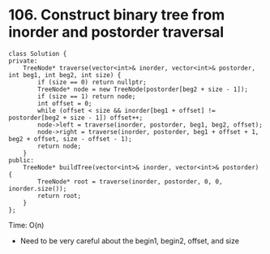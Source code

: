 # 106. Construct binary tree from inorder and postorder traversal
```
class Solution {
private:
    TreeNode* traverse(vector<int>& inorder, vector<int>& postorder, int beg1, int beg2, int size) {
        if (size == 0) return nullptr;
        TreeNode* node = new TreeNode(postorder[beg2 + size - 1]);
        if (size == 1) return node;
        int offset = 0;
        while (offset < size && inorder[beg1 + offset] != postorder[beg2 + size - 1]) offset++;
        node->left = traverse(inorder, postorder, beg1, beg2, offset);
        node->right = traverse(inorder, postorder, beg1 + offset + 1, beg2 + offset, size - offset - 1);
        return node;
    }
public:
    TreeNode* buildTree(vector<int>& inorder, vector<int>& postorder) {
        TreeNode* root = traverse(inorder, postorder, 0, 0, inorder.size());
        return root;
    }
};
```
Time: O(n)

* Need to be very careful about the begin1, begin2, offset, and size
